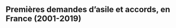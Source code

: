 ## Premières demandes d’asile et accords, en France (2001-2019)

<div id="graph1">
  <div class="introduction1"></div>
  <div class="viewof-dataG" style="margin-bottom: 0.5em"></div>
  <div class="graphique1"></div>
  <div class="legende1"></div>
</div>

<script type="module">
import {Runtime, Inspector} from "https://cdn.jsdelivr.net/npm/@observablehq/runtime@4/dist/runtime.js";
import define from "https://api.observablehq.com/d/65fe5202d85f33e2.js?v=3";
new Runtime().module(define, name => {
  if (name === "introduction1") return new Inspector(document.querySelector("#graph1 .introduction1"));
  if (name === "graphique1") return new Inspector(document.querySelector("#graph1 .graphique1"));
  if (name === "viewof dataG") return new Inspector(document.querySelector("#graph1 .viewof-dataG"));
  if (name === "legende1") return new Inspector(document.querySelector("#graph1 .legende1"));
});
</script>
